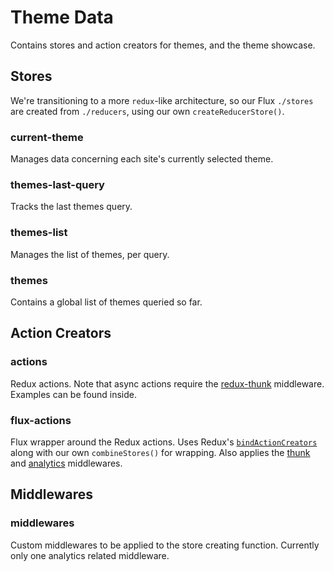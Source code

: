 Theme Data
==========

Contains stores and action creators for themes, and the theme showcase.

## Stores

We're transitioning to a more `redux`-like architecture, so our Flux `./stores` are created from `./reducers`, using our own `createReducerStore()`.

### current-theme

Manages data concerning each site's currently selected theme.

### themes-last-query

Tracks the last themes query.

### themes-list

Manages the list of themes, per query.

### themes

Contains a global list of themes queried so far.

## Action Creators

### actions

Redux actions. Note that async actions require the
[redux-thunk][thunk] middleware. Examples can be found inside.

### flux-actions

Flux wrapper around the Redux actions. Uses Redux's
[`bindActionCreators`][bind] along with our own `combineStores()`
for wrapping. Also applies the [thunk] and [analytics] middlewares.

## Middlewares

### middlewares

Custom middlewares to be applied to the store creating function. Currently only
one analytics related middleware.

[bind]: http://rackt.org/redux/docs/api/bindActionCreators.html
[thunk]: https://github.com/gaearon/redux-thunk
[analytics]: https://github.com/markdalgleish/redux-analytics
